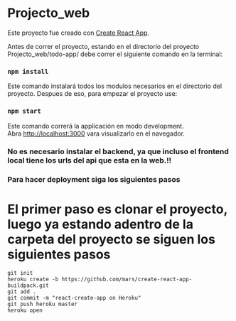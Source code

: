 # Projecto_web

Este proyecto fue creado con [Create React App](https://github.com/facebook/create-react-app).


Antes de correr el proyecto, estando en el directorio del proyecto Projecto_web/todo-app/ debe correr el siguiente comando en la terminal:

### `npm install`

Este comando instalará todos los modulos necesarios en el directorio del proyecto.
Despues de eso, para empezar el proyecto use:

### `npm start`

Este comando correrá la applicación en modo development.\
Abra [http://localhost:3000](http://localhost:3000) vara visualizarlo en el navegador.


### No es necesario instalar el backend, ya que incluso el frontend local tiene los urls del api que esta en la web.!!

### Para hacer deployment siga los siguientes pasos
# El primer paso es clonar el proyecto, luego ya estando adentro de la carpeta del proyecto se siguen los siguientes pasos
```
git init
heroku create -b https://github.com/mars/create-react-app-buildpack.git
git add .
git commit -m "react-create-app on Heroku"
git push heroku master
heroku open
```

